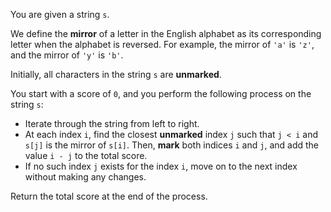 You are given a string `s`.

We define the **mirror** of a letter in the English alphabet as its corresponding letter when the alphabet is reversed. For example, the mirror of `'a'` is `'z'`, and the mirror of `'y'` is `'b'`.

Initially, all characters in the string `s` are **unmarked**.

You start with a score of `0`, and you perform the following process on the string `s`:

- Iterate through the string from left to right.
- At each index `i`, find the closest **unmarked** index `j` such that `j < i` and `s[j]` is the mirror of `s[i]`. Then, **mark** both indices `i` and `j`, and add the value `i - j` to the total score.
- If no such index `j` exists for the index `i`, move on to the next index without making any changes.

Return the total score at the end of the process.